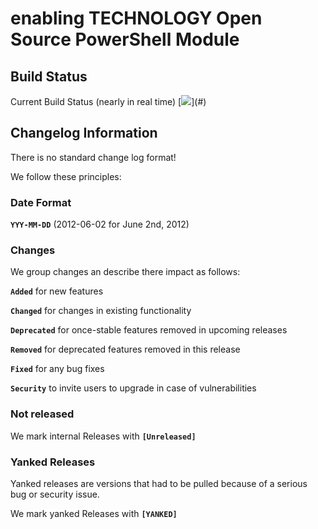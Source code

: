 # enabling TECHNOLOGY Open Source PowerShell Module

## Build Status
Current Build Status (nearly in real time)
[![](http://build.net-experts.net/app/rest/builds/buildType:(id:EnaTEC_EnatecOpenSource_Build)/statusIcon)](#)

## Changelog Information
There is no standard change log format!

We follow these principles:

### Date Format
**`YYY-MM-DD`** (2012-06-02 for June 2nd, 2012)

### Changes
We group changes an describe there impact as follows:

**`Added`** for new features

**`Changed`** for changes in existing functionality

**`Deprecated`** for once-stable features removed in upcoming releases

**`Removed`** for deprecated features removed in this release

**`Fixed`** for any bug fixes

**`Security`** to invite users to upgrade in case of vulnerabilities

### Not released
We mark internal Releases with **`[Unreleased]`**

### Yanked Releases
Yanked releases are versions that had to be pulled because of a serious bug or security issue.

We mark yanked Releases with **`[YANKED]`**

